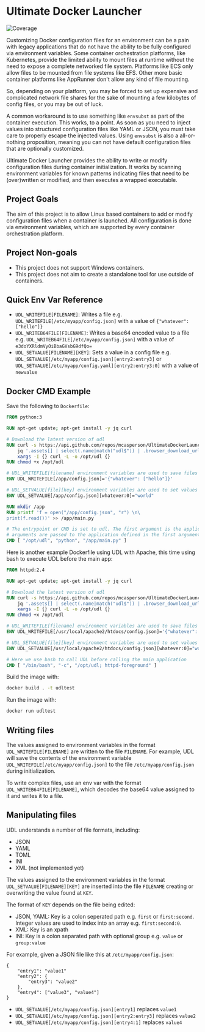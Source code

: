 # Ultimate Docker Launcher
![Coverage](https://img.shields.io/badge/Coverage-89.8%25-brightgreen)

Customizing Docker configuration files for an environment can be a pain with legacy applications that do not have the ability
to be fully configured via environment variables. Some container orchestration platforms, like Kubernetes, provide
the limited ability to mount files at runtime without the need to expose a complete networked file system. Platforms
like ECS only allow files to be mounted from file systems like EFS. Other more basic container platforms like
AppRunner don't allow any kind of file mounting.

So, depending on your platform, you may be forced to set up expensive and complicated network file shares for the sake
of mounting a few kilobytes of config files, or you may be out of luck.

A common workaround is to use something like `envsubst` as part of the container execution. This works, to a point.
As soon as you need to inject values into structured configuration files like YAML or JSON, you must take care to
properly escape the injected values. Using `envsubst` is also a all-or-nothing proposition, meaning you can not have
default configuration files that are optionally customized.

Ultimate Docker Launcher provides the ability to write or modify configuration files during container initialization.
It works by scanning environment variables for known patterns indicating files that need to be (over)written or
modified, and then executes a wrapped executable.

## Project Goals

The aim of this project is to allow Linux based containers to add or modify configuration files when a container is
launched. All configuration is done via environment variables, which are supported by every container orchestration
platform.

## Project Non-goals

* This project does not support Windows containers.
* This project does not aim to create a standalone tool for use outside of containers.

## Quick Env Var Reference

* `UDL_WRITEFILE[FILENAME]`: Writes a file e.g. `UDL_WRITEFILE[/etc/myapp/config.json]` with a value of `{"whatever": ["hello"]}`
* `UDL_WRITEB64FILE[FILENAME]`: Writes a base64 encoded value to a file e.g. `UDL_WRITEB64FILE[/etc/myapp/config.json]` with a value of `e3doYXRldmVyOiBbaGVsbG9dfQo=`
* `UDL_SETVALUE[FILENAME][KEY]`: Sets a value in a config file e.g. `UDL_SETVALUE[/etc/myapp/config.json][entry2:entry3]` or `UDL_SETVALUE[/etc/myapp/config.yaml][entry2:entry3:0]` with a value of `newvalue`

## Docker CMD Example

Save the following to `Dockerfile`:

```dockerfile
FROM python:3

RUN apt-get update; apt-get install -y jq curl

# Download the latest version of udl
RUN curl -s https://api.github.com/repos/mcasperson/UltimateDockerLauncher/releases/latest | \
    jq '.assets[] | select(.name|match("udl$")) | .browser_download_url' | \
    xargs -I {} curl -L -o /opt/udl {}
RUN chmod +x /opt/udl

# UDL_WRITEFILE[filename] environment variables are used to save files
ENV UDL_WRITEFILE[/app/config.json]='{"whatever": ["hello"]}'

# UDL_SETVALUE[file][key] environment variables are used to set values inside configuration files like JSON, YAML, INI etc
ENV UDL_SETVALUE[/app/config.json][whatever:0]="world"

RUN mkdir /app
RUN printf 'f = open("/app/config.json", "r") \n\
print(f.read())' >> /app/main.py

# The entrypoint or CMD is set to udl. The first argument is the application to run. The second and all subsequent
# arguments are passed to the application defined in the first argument.
CMD [ "/opt/udl", "python", "/app/main.py" ]
```

Here is another example Dockerfile using UDL with Apache, this time using bash to execute UDL before the main app:

```dockerfile
FROM httpd:2.4

RUN apt-get update; apt-get install -y jq curl

# Download the latest version of udl
RUN curl -s https://api.github.com/repos/mcasperson/UltimateDockerLauncher/releases/latest | \
    jq '.assets[] | select(.name|match("udl$")) | .browser_download_url' | \
    xargs -I {} curl -L -o /opt/udl {}
RUN chmod +x /opt/udl

# UDL_WRITEFILE[filename] environment variables are used to save files
ENV UDL_WRITEFILE[/usr/local/apache2/htdocs/config.json]='{"whatever": ["hello"]}'

# UDL_SETVALUE[file][key] environment variables are used to set values inside configuration files like JSON, YAML, INI etc
ENV UDL_SETVALUE[/usr/local/apache2/htdocs/config.json][whatever:0]="world"

# Here we use bash to call UDL before calling the main application
CMD [ "/bin/bash", "-c", "/opt/udl; httpd-foreground" ]
```

Build the image with:

```bash
docker build . -t udltest
```

Run the image with:

```bash
docker run udltest
```

## Writing files

The values assigned to environment variables in the format `UDL_WRITEFILE[FILENAME]` are written to the file `FILENAME`.
For example, UDL will save the contents of the environment variable `UDL_WRITEFILE[/etc/myapp/config.json]` to
the file `/etc/myapp/config.json` during initialization.

To write complex files, use an env var with the format `UDL_WRITEB64FILE[FILENAME]`, which decodes the base64 value
assigned to it and writes it to a file.

## Manipulating files

UDL understands a number of file formats, including:

* JSON
* YAML
* TOML
* INI
* XML (not implemented yet)

The values assigned to the environment variables in the format `UDL_SETVALUE[FILENAME][KEY]`  are inserted into the file
`FILENAME` creating or overwriting the value found at `KEY`. 

The format of `KEY` depends on the file being edited:

* JSON, YAML: Key is a colon seperated path e.g. `first` or `first:second`. Integer values are used to index into an array e.g. `first:second:0`.
* XML: Key is an xpath
* INI: Key is a colon separated path with optional group e.g. `value` or `group:value`

For example, given a JSON file like this at `/etc/myapp/config.json`:

```
{
    "entry1": "value1"
    "entry2": {
        "entry3": "value2"
    },
    "entry4": ["value3", "value4"]
}
```

* `UDL_SETVALUE[/etc/myapp/config.json][entry1]` replaces `value1`
* `UDL_SETVALUE[/etc/myapp/config.json][entry2:entry3]` replaces `value2`
* `UDL_SETVALUE[/etc/myapp/config.json][entry4:1]` replaces `value4`
